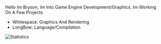Hello Im Bryson, Im Into Game Engine Development/Graphics.
Im Working On A Few Projects
 - Whitespace: Graphics And Rendering
 - LongBow: Language/Compilation


![Statistics](https://github-readme-stats.vercel.app/api?username=Bryson-C&show_icons=true&theme=radical)

<!---
- 👋 Hi, I’m @Bryson-C
- 👀 I’m interested in ...
- 🌱 I’m currently learning ...
- 💞️ I’m looking to collaborate on ...
- 📫 How to reach me ...

Bryson-C/Bryson-C is a ✨ special ✨ repository because its `README.md` (this file) appears on your GitHub profile.
You can click the Preview link to take a look at your changes.
--->
